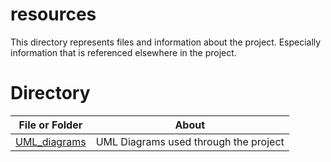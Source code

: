 # resources

This directory represents files and information about the project. Especially information that is referenced elsewhere in the project.

# Directory

| File or Folder | About |
| ---            |  ---  |
| [UML_diagrams](./UML_diagrams) | UML Diagrams used through the project |
